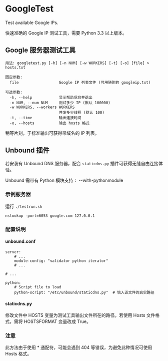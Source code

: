 # GoogleTest

Test available Google IPs.

快速准确的 Google IP 测试工具，需要 Python 3.3 以上版本。

## Google 服务器测试工具

    用法: googletest.py [-h] [-n NUM] [-w WORKERS] [-t] [-o] [file] > hosts.txt

    固定参数:
      file                  Google IP 列表文件 (可用随附的 googleip.txt)

    可选参数:
      -h, --help            显示帮助信息并退出
      -n NUM, --num NUM     测试多少 IP (默认 100000)
      -w WORKERS, --workers WORKERS
                            并发多少线程 (默认 100)
      -t, --time            输出连接时间
      -o, --hosts           输出 hosts 格式

稍等片刻，于标准输出可获得带域名的 IP 列表。

## Unbound 插件

若安装有 Unbound DNS 服务器，配合 `staticdns.py` 插件可获得无缝自由连接体验。

Unbound 需带有 Python 模块支持： --with-pythonmodule

### 示例服务器

运行 `./testrun.sh`

    nslookup -port=6053 google.com 127.0.0.1

### 配置说明

#### unbound.conf

    server:
        # ...
        module-config: "validator python iterator"
        # ...

    # ...

    python:
        # Script file to load
        python-script: "/etc/unbound/staticdns.py"  # 填入该文件的真实路径

#### staticdns.py

修改文件中 HOSTS 变量为测试工具输出文件所在的路径。若使用 Hosts 文件格式，需将 HOSTSFORMAT
变量改成 True。

### 注意

此方法由于使用 * 通配符，可能会遇到 404 等错误，为避免此种情况可使用 Hosts 格式。
